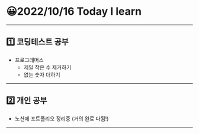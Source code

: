 # 😀2022/10/16 Today I learn
-------------------------
## 1️⃣ 코딩테스트 공부
  * 프로그래머스 
    * 제일 작은 수 제거하기
    * 없는 숫자 더하기
------------------------
## 2️⃣ 개인 공부
  * 노션에 포트폴리오 정리중 (거의 완료 다됨!)
------------------------

